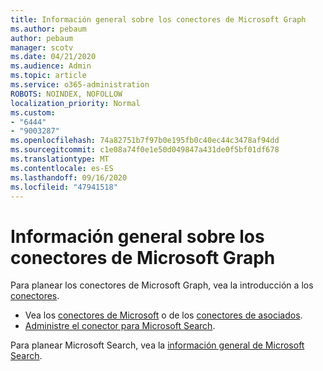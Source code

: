 ```yaml
---
title: Información general sobre los conectores de Microsoft Graph
ms.author: pebaum
author: pebaum
manager: scotv
ms.date: 04/21/2020
ms.audience: Admin
ms.topic: article
ms.service: o365-administration
ROBOTS: NOINDEX, NOFOLLOW
localization_priority: Normal
ms.custom:
- "6444"
- "9003287"
ms.openlocfilehash: 74a82751b7f97b0e195fb0c40ec44c3478af94dd
ms.sourcegitcommit: c1e08a74f0e1e50d049847a431de0f5bf01df678
ms.translationtype: MT
ms.contentlocale: es-ES
ms.lasthandoff: 09/16/2020
ms.locfileid: "47941518"
---
```

# <a name="overview-of-microsoft-graph-connectors"></a>Información general sobre los conectores de Microsoft Graph

Para planear los conectores de Microsoft Graph, vea la introducción a los  [conectores](https://docs.microsoft.com/microsoftsearch/connectors-overview).

- Vea los [conectores de Microsoft](https://docs.microsoft.com/microsoftsearch/connectors-gallery#Microsoft) o de los  [conectores de asociados](https://docs.microsoft.com/microsoftsearch/connectors-gallery#Partners).
- [Administre el conector para Microsoft Search](https://docs.microsoft.com/microsoftsearch/manage-connector).

Para planear Microsoft Search, vea la  [información general de Microsoft Search](https://docs.microsoft.com/microsoftsearch/overview-microsoft-search).

